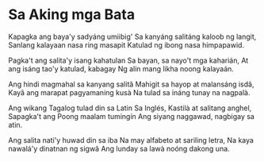 # Sa Aking mga Bata

Kapagka ang baya'y sadyáng umiibig'
Sa kanyáng salitáng kaloob ng langit,
Sanlang kalayaan nasa ring masapit
Katulad ng ibong nasa himpapawid.

Pagka't ang salita'y isang kahatulan
Sa bayan, sa nayo't mga kaharián,
At ang isáng tao'y katulad, kabagay
Ng alin mang likha noong kalayaán.

Ang hindi magmahal sa kanyang salitâ
Mahigit sa hayop at malansáng isdâ,
Kayâ ang marapat pagyamaning kusà
Na tulad sa ináng tunay na nagpalà.

Ang wikang Tagalog tulad din sa Latin
Sa Inglés, Kastilà at salitang anghel,
Sapagka't ang Poong maalam tumingín
Ang siyang naggawad, nagbigay sa atin.

Ang salita nati'y huwad din sa iba
Na may alfabeto at sariling letra,
Na kaya nawalá'y dinatnan ng sigwâ
Ang lunday sa lawà noóng dakong una. 